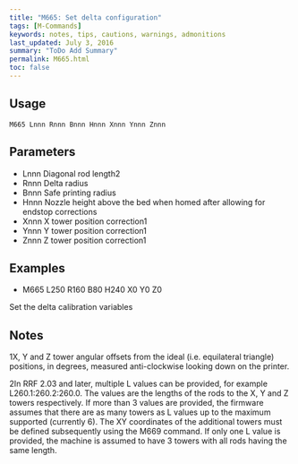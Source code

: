 ```yaml
---
title: "M665: Set delta configuration" 
tags: [M-Commands]
keywords: notes, tips, cautions, warnings, admonitions
last_updated: July 3, 2016
summary: "ToDo Add Summary"
permalink: M665.html
toc: false
---
```



## Usage ##
```
M665 Lnnn Rnnn Bnnn Hnnn Xnnn Ynnn Znnn
```

## Parameters ##

+ Lnnn Diagonal rod length2
+ Rnnn Delta radius
+ Bnnn Safe printing radius
+ Hnnn Nozzle height above the bed when homed after allowing for endstop corrections
+ Xnnn X tower position correction1
+ Ynnn Y tower position correction1
+ Znnn Z tower position correction1

## Examples ##

+ M665 L250 R160 B80 H240 X0 Y0 Z0

Set the delta calibration variables

## Notes ##

1X, Y and Z tower angular offsets from the ideal (i.e. equilateral triangle) positions, in degrees, measured anti-clockwise looking down on the printer.

2In RRF 2.03 and later, multiple L values can be provided, for example L260.1:260.2:260.0. The values are the lengths of the rods to the X, Y and Z towers respectively. If more than 3 values are provided, the firmware assumes that there are as many towers as L values up to the maximum supported (currently 6). The XY coordinates of the additional towers must be defined subsequently using the M669 command. If only one L value is provided, the machine is assumed to have 3 towers with all rods having the same length.